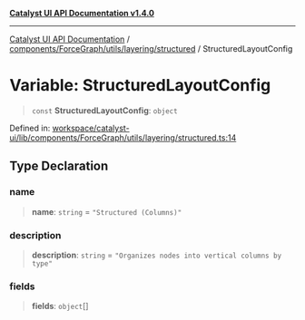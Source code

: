 [**Catalyst UI API Documentation v1.4.0**](../../../../../../README.md)

---

[Catalyst UI API Documentation](../../../../../../README.md) / [components/ForceGraph/utils/layering/structured](../README.md) / StructuredLayoutConfig

# Variable: StructuredLayoutConfig

> `const` **StructuredLayoutConfig**: `object`

Defined in: [workspace/catalyst-ui/lib/components/ForceGraph/utils/layering/structured.ts:14](https://github.com/TheBranchDriftCatalyst/catalyst-ui/blob/main/lib/components/ForceGraph/utils/layering/structured.ts#L14)

## Type Declaration

### name

> **name**: `string` = `"Structured (Columns)"`

### description

> **description**: `string` = `"Organizes nodes into vertical columns by type"`

### fields

> **fields**: `object`[]
